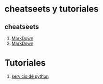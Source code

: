 # cheatseets y tutoriales


## cheatseets
1. [MarkDown](cheatsheets/markdown.md)
2. [MarkDown](cheatsheets/vim.md)

# Tutoriales
1.  [servicio de python](tutorials/servicio_python.md)